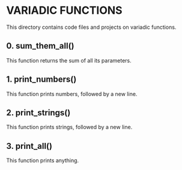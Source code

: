 # VARIADIC FUNCTIONS
This directory contains code files and projects on variadic functions.

## 0. sum_them_all()
This function returns the sum of all its parameters.

## 1. print_numbers()
This function prints numbers, followed by a new line.

## 2. print_strings()
This function prints strings, followed by a new line.

## 3. print_all()
This function prints anything.
